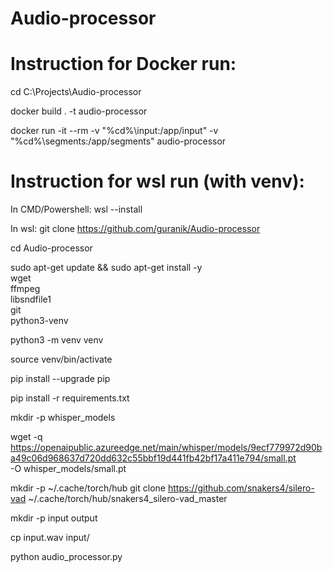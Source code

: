 # Audio-processor
# Instruction for Docker run:
cd C:\Projects\Audio-processor

docker build . -t audio-processor

docker run -it --rm -v "%cd%\input:/app/input" -v "%cd%\segments:/app/segments" audio-processor

# Instruction for wsl run (with venv):

In CMD/Powershell:
wsl --install

In wsl:
git clone https://github.com/guranik/Audio-processor

cd Audio-processor

sudo apt-get update && sudo apt-get install -y \
    wget \
    ffmpeg \
    libsndfile1 \
    git \
    python3-venv

python3 -m venv venv

source venv/bin/activate

pip install --upgrade pip

pip install -r requirements.txt

mkdir -p whisper_models

wget -q https://openaipublic.azureedge.net/main/whisper/models/9ecf779972d90ba49c06d968637d720dd632c55bbf19d441fb42bf17a411e794/small.pt \
    -O whisper_models/small.pt

mkdir -p ~/.cache/torch/hub
git clone https://github.com/snakers4/silero-vad ~/.cache/torch/hub/snakers4_silero-vad_master

mkdir -p input output

cp input.wav input/

python audio_processor.py
